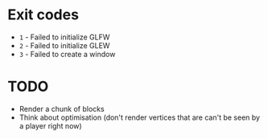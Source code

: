# Exit codes

- `1` - Failed to initialize GLFW
- `2` - Failed to initialize GLEW
- `3` - Failed to create a window

# TODO

- Render a chunk of blocks
- Think about optimisation (don't render vertices that are can't be seen by a player right now)